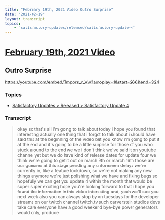 ```yaml
---
title: "February 19th, 2021 Video Outro Surprise"
date: "2021-02-19"
layout: transcript
topics:
    - "satisfactory-updates/released/satisfactory-update-4"
---
```

# [February 19th, 2021 Video](../2021-02-19.md)
## Outro Surprise
https://youtube.com/embed/Tmpors_r_Vw?autoplay=1&start=266&end=324

### Topics
* [Satisfactory Updates > Released > Satisfactory Update 4](../topics/satisfactory-updates/released/satisfactory-update-4.md)

### Transcript

> okay so that's all i'm going to talk about today i hope you found that interesting actually one thing that i forgot to talk about i should have said this at the beginning of the video but you know i'm going to put it at the end and it's going to be a little surprise for those of you who stuck around to the end we we i don't think we've said it on youtube channel yet but we do have kind of release dates for update four we think we're going to get it out on march 9th or march 16th those are our guesses at this stage pending any unforeseen delays we're currently in, like a feature lockdown, so we're not making any new things anymore we're just polishing what we have and fixing bugs so hopefully we can get you update 4 within the month that would be super super exciting hope you're looking forward to that i hope you found the information in this video interesting and, yeah we'll see you next week also you can always stop by on tuesdays for the developer streams on our twitch channel twitch.tv such carverstein studios devs take care everyone have a good weekend bye-bye power generators would only, produce

